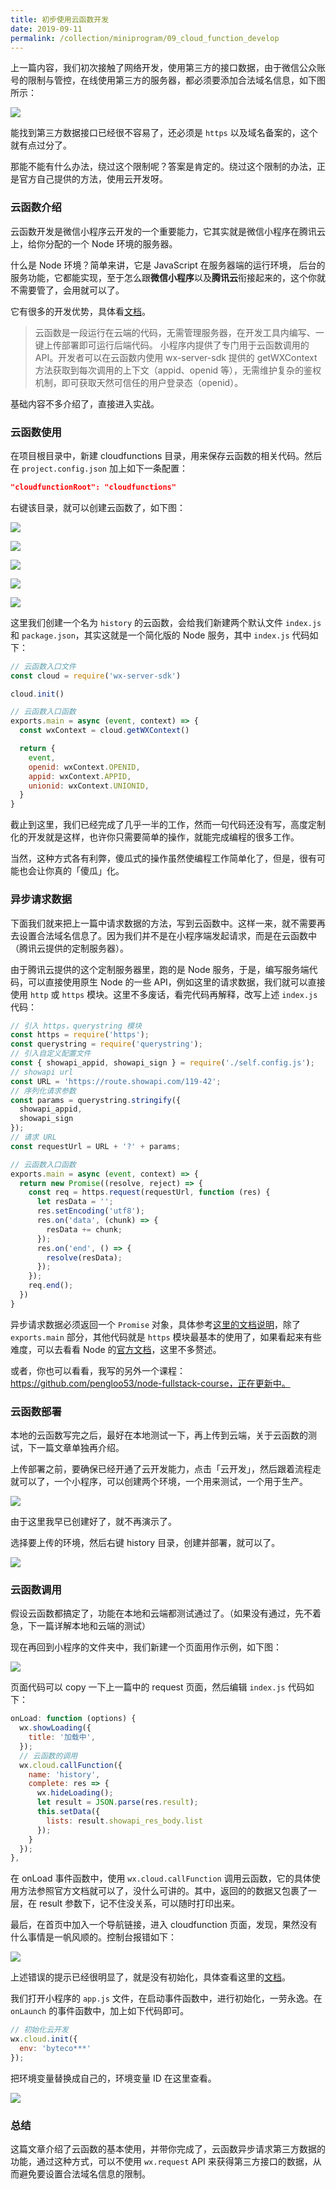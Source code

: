 ```yaml
---
title: 初步使用云函数开发
date: 2019-09-11
permalink: /collection/miniprogram/09_cloud_function_develop
---
```


上一篇内容，我们初次接触了网络开发，使用第三方的接口数据，由于微信公众账号的限制与管控，在线使用第三方的服务器，都必须要添加合法域名信息，如下图所示：

![](/image/collections/miniprogram/2019-09-10-21-57-45.png)

能找到第三方数据接口已经很不容易了，还必须是 `https` 以及域名备案的，这个就有点过分了。

那能不能有什么办法，绕过这个限制呢？答案是肯定的。绕过这个限制的办法，正是官方自己提供的方法，使用云开发呀。

### 云函数介绍
云函数开发是微信小程序云开发的一个重要能力，它其实就是微信小程序在腾讯云上，给你分配的一个 Node 环境的服务器。

什么是 Node 环境？简单来讲，它是 JavaScript 在服务器端的运行环境， 后台的服务功能，它都能实现，至于怎么跟**微信小程序**以及**腾讯云**衔接起来的，这个你就不需要管了，会用就可以了。

它有很多的开发优势，具体看[文档](https://developers.weixin.qq.com/miniprogram/dev/wxcloud/basis/getting-started.html)。

>  云函数是一段运行在云端的代码，无需管理服务器，在开发工具内编写、一键上传部署即可运行后端代码。
> 小程序内提供了专门用于云函数调用的 API。开发者可以在云函数内使用 wx-server-sdk 提供的 getWXContext 方法获取到每次调用的上下文（appid、openid 等），无需维护复杂的鉴权机制，即可获取天然可信任的用户登录态（openid）。

基础内容不多介绍了，直接进入实战。

### 云函数使用
在项目根目录中，新建 cloudfunctions 目录，用来保存云函数的相关代码。然后在 `project.config.json` 加上如下一条配置：

```json
"cloudfunctionRoot": "cloudfunctions"
```

右键该目录，就可以创建云函数了，如下图：

![](/image/collections/miniprogram/2019-09-11-15-08-53.png)

![](/image/collections/miniprogram/2019-09-11-15-08-57.png)

![](/image/collections/miniprogram/2019-09-11-15-09-09.png)

![](/image/collections/miniprogram/2019-09-11-15-09-11.png)

![](/image/collections/miniprogram/2019-09-11-18-01-55.png)

这里我们创建一个名为 `history` 的云函数，会给我们新建两个默认文件 `index.js` 和 `package.json`，其实这就是一个简化版的 Node 服务，其中 `index.js` 代码如下：

```js
// 云函数入口文件
const cloud = require('wx-server-sdk')

cloud.init()

// 云函数入口函数
exports.main = async (event, context) => {
  const wxContext = cloud.getWXContext()

  return {
    event,
    openid: wxContext.OPENID,
    appid: wxContext.APPID,
    unionid: wxContext.UNIONID,
  }
}
```

截止到这里，我们已经完成了几乎一半的工作，然而一句代码还没有写，高度定制化的开发就是这样，也许你只需要简单的操作，就能完成编程的很多工作。

当然，这种方式各有利弊，傻瓜式的操作虽然使编程工作简单化了，但是，很有可能也会让你真的「傻瓜」化。

### 异步请求数据
下面我们就来把上一篇中请求数据的方法，写到云函数中。这样一来，就不需要再去设置合法域名信息了。因为我们并不是在小程序端发起请求，而是在云函数中（腾讯云提供的定制服务器）。

由于腾讯云提供的这个定制服务器里，跑的是 Node 服务，于是，编写服务端代码，可以直接使用原生 Node 的一些 API，例如这里的请求数据，我们就可以直接使用 `http` 或 `https` 模块。这里不多废话，看完代码再解释，改写上述 `index.js` 代码：

```js
// 引入 https，querystring 模块
const https = require('https');
const querystring = require('querystring');
// 引入自定义配置文件
const { showapi_appid, showapi_sign } = require('./self.config.js');
// showapi url
const URL = 'https://route.showapi.com/119-42';
// 序列化请求参数
const params = querystring.stringify({
  showapi_appid,
  showapi_sign
});
// 请求 URL
const requestUrl = URL + '?' + params;

// 云函数入口函数
exports.main = async (event, context) => {
  return new Promise((resolve, reject) => {
    const req = https.request(requestUrl, function (res) {
      let resData = '';
      res.setEncoding('utf8');
      res.on('data', (chunk) => {
        resData += chunk;
      });
      res.on('end', () => {
        resolve(resData);
      });
    });
    req.end();
  })
}
```

异步请求数据必须返回一个 `Promise` 对象，具体参考[这里的文档说明](https://developers.weixin.qq.com/miniprogram/dev/wxcloud/guide/functions/async.html)，除了 `exports.main` 部分，其他代码就是 `https` 模块最基本的使用了，如果看起来有些难度，可以去看看 Node 的[官方文档](http://nodejs.cn/api/)，这里不多赘述。

或者，你也可以看看，我写的另外一个课程：https://github.com/pengloo53/node-fullstack-course，正在更新中。

### 云函数部署
本地的云函数写完之后，最好在本地测试一下，再上传到云端，关于云函数的测试，下一篇文章单独再介绍。

上传部署之前，要确保已经开通了云开发能力，点击「云开发」，然后跟着流程走就可以了，一个小程序，可以创建两个环境，一个用来测试，一个用于生产。

![](/image/collections/miniprogram/2019-09-11-15-37-41.png)

由于这里我早已创建好了，就不再演示了。

选择要上传的环境，然后右键 history 目录，创建并部署，就可以了。

![](/image/collections/miniprogram/2019-09-11-15-42-48.png)

### 云函数调用
假设云函数都搞定了，功能在本地和云端都测试通过了。（如果没有通过，先不着急，下一篇详解本地和云端的测试）

现在再回到小程序的文件夹中，我们新建一个页面用作示例，如下图：

![](/image/collections/miniprogram/2019-09-11-17-09-04.png)

页面代码可以 copy 一下上一篇中的 request 页面，然后编辑 `index.js` 代码如下：

```js
onLoad: function (options) {
  wx.showLoading({
    title: '加载中',
  });
  // 云函数的调用
  wx.cloud.callFunction({
    name: 'history',
    complete: res => {
      wx.hideLoading();
      let result = JSON.parse(res.result);
      this.setData({
        lists: result.showapi_res_body.list
      });
    }
  });
},
```

在 onLoad 事件函数中，使用 `wx.cloud.callFunction` 调用云函数，它的具体使用方法参照官方文档就可以了，没什么可讲的。其中，返回的的数据又包裹了一层，在 result 参数下，记不住没关系，可以随时打印出来。

最后，在首页中加入一个导航链接，进入 cloudfunction 页面，发现，果然没有什么事情是一帆风顺的。控制台报错如下：

![](/image/collections/miniprogram/2019-09-11-17-37-02.png)

上述错误的提示已经很明显了，就是没有初始化，具体查看这里的[文档](https://developers.weixin.qq.com/miniprogram/dev/wxcloud/guide/init.html)。

我们打开小程序的 `app.js` 文件，在启动事件函数中，进行初始化，一劳永逸。在 `onLaunch` 的事件函数中，加上如下代码即可。

```js
// 初始化云开发
wx.cloud.init({
  env: 'byteco***'
});
```

把环境变量替换成自己的，环境变量 ID 在这里查看。

![](/image/collections/miniprogram/2019-09-11-17-42-45.png)

### 总结
这篇文章介绍了云函数的基本使用，并带你完成了，云函数异步请求第三方数据的功能，通过这种方式，可以不使用 `wx.request` API 来获得第三方接口的数据，从而避免要设置合法域名信息的限制。